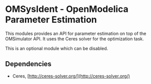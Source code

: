 # OMSysIdent - OpenModelica Parameter Estimation

This modules provides an API for parameter estimation on top of the OMSimulator
API. It uses the Ceres solver for the optimization task.

This is an optional module which can be disabled.

## Dependencies

- Ceres, [http://ceres-solver.org/](http://ceres-solver.org/)
